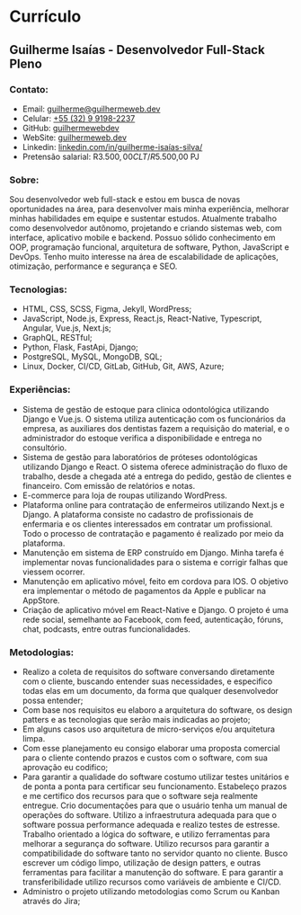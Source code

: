 # Currículo
## Guilherme Isaías - Desenvolvedor Full-Stack Pleno
### Contato:
- Email: [guilherme@guilhermeweb.dev](mailto:guilherme@guilhermeweb.dev)
- Celular: [+55 (32) 9 9198-2237](https://web.whatsapp.com/send?phone=5532991982237)
- GitHub: [guilhermewebdev](https://github.com/guilhermewebdev)
- WebSite: [guilhermeweb.dev](https://guilhermeweb.dev/)
- Linkedin: [linkedin.com/in/guilherme-isaías-silva/](https://www.linkedin.com/in/guilherme-isa%C3%ADas-silva/)
- Pretensão salarial: R$3.500,00 CLT / R$5.500,00 PJ
### Sobre:
Sou desenvolvedor web full-stack e estou em busca de novas oportunidades na área, para desenvolver mais minha experiência, melhorar minhas habilidades em equipe e sustentar estudos. Atualmente trabalho como desenvolvedor autônomo, projetando e criando sistemas web, com interface, aplicativo mobile e backend. Possuo sólido conhecimento em OOP, programação funcional, arquitetura de software, Python, JavaScript e DevOps. Tenho muito interesse na área de escalabilidade de aplicações, otimização, performance e segurança e SEO.
### Tecnologias:
- HTML, CSS, SCSS, Figma, Jekyll, WordPress;
- JavaScript, Node.js, Express, React.js, React-Native, Typescript, Angular, Vue.js, Next.js;
- GraphQL, RESTful;
- Python, Flask, FastApi, Django;
- PostgreSQL, MySQL, MongoDB, SQL;
- Linux, Docker, CI/CD, GitLab, GitHub, Git, AWS, Azure;
### Experiências:
- Sistema de gestão de estoque para clinica odontológica utilizando Django e Vue.js. O sistema utiliza autenticação com os funcionários da empresa, as auxiliares dos dentistas fazem a requisição do material, e o administrador do estoque verifica a disponibilidade e entrega no consultório.
- Sistema de gestão para laboratórios de próteses odontológicas utilizando Django e React. O sistema oferece administração do fluxo de trabalho, desde a chegada até a entrega do pedido, gestão de clientes e financeiro. Com emissão de relatórios e notas.
- E-commerce para loja de roupas utilizando WordPress.
- Plataforma online para contratação de enfermeiros utilizando Next.js e Django. A plataforma consiste no cadastro de profissionais de enfermaria e os clientes interessados em contratar um profissional. Todo o processo de contratação e pagamento é realizado por meio da plataforma.
- Manutenção em sistema de ERP construído em Django. Minha tarefa é implementar novas funcionalidades para o sistema e corrigir falhas que viessem ocorrer.
- Manutenção em aplicativo móvel, feito em cordova para IOS. O objetivo era implementar o método de pagamentos da Apple e publicar na AppStore.
- Criação de aplicativo móvel em React-Native e Django. O projeto é uma rede social, semelhante ao Facebook, com feed, autenticação, fóruns, chat, podcasts, entre outras funcionalidades.
### Metodologias:
- Realizo a coleta de requisitos do software conversando diretamente com o cliente, buscando entender suas necessidades, e especifico todas elas em um documento, da forma que qualquer desenvolvedor possa entender;
- Com base nos requisitos eu elaboro a arquitetura do software, os design patters e as tecnologias que serão mais indicadas ao projeto;
- Em alguns casos uso arquitetura de micro-serviços e/ou arquitetura limpa.
- Com esse planejamento eu consigo elaborar uma proposta comercial para o cliente contendo prazos e custos com o software, com sua aprovação eu codifico;
- Para garantir a qualidade do software costumo utilizar testes unitários e de ponta a ponta para certificar seu funcionamento. Estabeleço prazos e me certifico dos recursos para que o software seja realmente entregue. Crio documentações para que o usuário tenha um manual de operações do software. Utilizo a infraestrutura adequada para que o software possua performance adequada e realizo testes de estresse. Trabalho orientado a lógica do software, e utilizo ferramentas para melhorar a segurança do software. Utilizo recursos para garantir a compatibilidade do software tanto no servidor quanto no cliente. Busco escrever um código limpo, utilização de design patters, e outras ferramentas para facilitar a manutenção do software. E para garantir a transferibilidade utilizo recursos como variáveis de ambiente e CI/CD.
- Administro o projeto utilizando metodologias como Scrum ou Kanban através do Jira;
